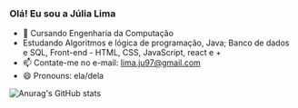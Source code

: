 ### Olá! Eu sou a Júlia Lima

- 🌱 Cursando Engenharia da Computação
- Estudando Algoritmos e lógica de programação, Java;
 Banco de dados e SQL, Front-end - HTML, CSS, JavaScript, react e +
- 📫 Contate-me no e-mail: lima.ju97@gmail.com
- 😄 Pronouns: ela/dela

![Anurag's GitHub stats](https://github-readme-stats.vercel.app/api?username=Ljuli&show_icons=true&theme=radical)
